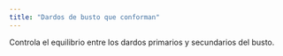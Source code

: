 ```yaml
---
title: "Dardos de busto que conforman"
---
```


Controla el equilibrio entre los dardos primarios y secundarios del busto.




